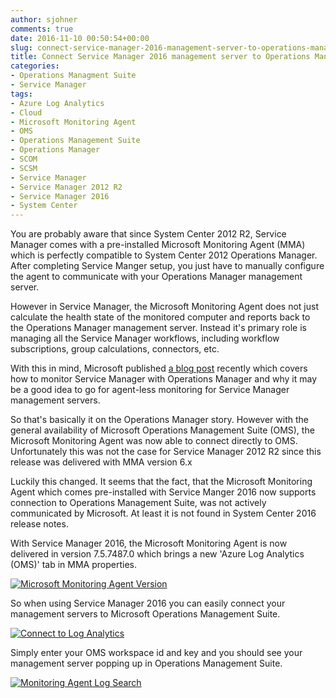 ```yaml
---
author: sjohner
comments: true
date: 2016-11-10 00:50:54+00:00
slug: connect-service-manager-2016-management-server-to-operations-management-suite
title: Connect Service Manager 2016 management server to Operations Management Suite
categories:
- Operations Managment Suite
- Service Manager
tags:
- Azure Log Analytics
- Cloud
- Microsoft Monitoring Agent
- OMS
- Operations Management Suite
- Operations Manager
- SCOM
- SCSM
- Service Manager
- Service Manager 2012 R2
- Service Manager 2016
- System Center
---
```


You are probably aware that since System Center 2012 R2, Service Manager comes with a pre-installed Microsoft Monitoring Agent (MMA) which is perfectly compatible to System Center 2012 Operations Manager. After completing Service Manger setup, you just have to manually configure the agent to communicate with your Operations Manager management server.

However in Service Manager, the Microsoft Monitoring Agent does not just calculate the health state of the monitored computer and reports back to the Operations Manager management server. Instead it's primary role is managing all the Service Manager workflows, including workflow subscriptions, group calculations, connectors, etc.

With this in mind, Microsoft published [a blog post](https://blogs.technet.microsoft.com/servicemanager/2016/09/20/monitoring-service-manager-with-microsoft-system-center-operations-manager/) recently which covers how to monitor Service Manager with Operations Manager and why it may be a good idea to go for agent-less monitoring for Service Manager management servers.

So that's basically it on the Operations Manager story. However with the general availability of Microsoft Operations Management Suite (OMS), the Microsoft Monitoring Agent was now able to connect directly to OMS. Unfortunately this was not the case for Service Manager 2012 R2 since this release was delivered with MMA version 6.x

Luckily this changed. It seems that the fact, that the Microsoft Monitoring Agent which comes pre-installed with Service Manger 2016 now supports connection to Operations Management Suite, was not actively communicated by Microsoft. At least it is not found in System Center 2016 release notes.

With Service Manager 2016, the Microsoft Monitoring Agent is now delivered in version 7.5.7487.0 which brings a new 'Azure Log Analytics (OMS)' tab in MMA properties.

[![Microsoft Monitoring Agent Version](/images/MMA_Version.png)](/images/MMA_Version.png)

So when using Service Manager 2016 you can easily connect your management servers to Microsoft Operations Management Suite.

[![Connect to Log Analytics](/images/MMA_ConnectOMS.png)](/images/MMA_ConnectOMS.png)

Simply enter your OMS workspace id and key and you should see your management server popping up in Operations Management Suite.

[![Monitoring Agent Log Search](/images/MMA_LogSearch-1024x376.png)](/images/MMA_LogSearch.png)
